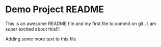 # Demo Project README

This is an awesome README file and my first file to commit on git.. I am super excited about this!!!

Adding some more text to this file 